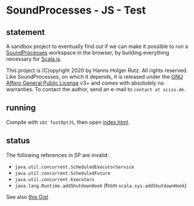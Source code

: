 # SoundProcesses - JS - Test

## statement

A sandbox project to eventually find out if we can make it possible to run a
[SoundProcesses](https://git.iem.at/sciss/SoundProcesses) workspace in the browser, 
by building everything necessary
for [Scala.js](https://www.scala-js.org/).

This project is (C)opyright 2020 by Hanns Holger Rutz. All rights reserved.
Like SoundProcesses, on which it depends, it is released under the 
[GNU Affero General Public License](https://github.com/Sciss/SoundProcessesJSTest/raw/main/LICENSE) v3+
and comes with absolutely no warranties. To contact the author, send an e-mail to `contact at sciss.de`.

## running

Compile with `sbt fastOptJS`, then open [index.html](index.html).

## status

The following references in SP are invalid:

- `java.util.concurrent.ScheduledExecutorService`
- `java.util.concurrent.ScheduledFuture`
- `java.util.concurrent.Executors`
- `java.lang.Runtime.addShutdownHook` (from `scala.sys.addShutdownHook`)

See also [this Gist](https://gist.github.com/Sciss/22996370ea2a277a409775705d740993)

